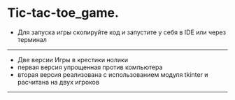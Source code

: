 # Tic-tac-toe_game. 
- Для запуска игры скопируйте код и запустите у себя в IDE или через терминал
---
- Две версии Игры в крестики нолики
- первая версия упрощенная против компьютера
- вторая версия реализована с использованием модуля tkinter и расчитана на двух игроков
---
